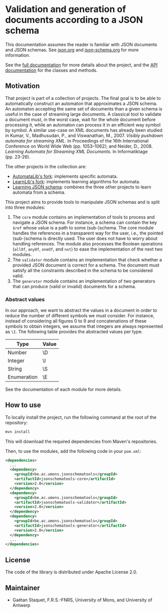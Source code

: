 # Validation and generation of documents according to a JSON schema
This documentation assumes the reader is familiar with JSON documents and JSON schemas.
See [json.org](https://www.json.org/json-en.html) and [json-schema.org](https://json-schema.org/) for more information.

See the [full documentation](https://docskellington.github.io/JSONSchemaTools/) for more details about the project, and the [API documentation](https://docskellington.github.io/JSONSchemaTools/api/apidocs/index.html) for the classes and methods.

## Motivation
That project is part of a collection of projects.
The final goal is to be able to automatically construct an automaton that approximates a JSON schema.
An automaton accepting the same set of documents than a given schema is useful in the case of streaming large documents.
A classical tool to validate a document must, in the worst case, wait for the whole document before processing it, while an automaton can process it in an efficient way symbol by symbol.
A similar use-case on XML documents has already been studied in Kumar, V., Madhusudan, P., and Viswanathan, M., 2007. *Visibly pushdown automata for streaming XML*. In Proceedings of the 16th International Conference on World Wide Web (pp. 1053–1062); and Neider, D., 2008. *Learning Automata for Streaming XML Documents*. In Informatiktage (pp.&nbsp;23-26).

The other projects in the collection are:
  - [AutomataLib's fork](https://github.com/DocSkellington/automatalib): implements specific automata.
  - [LearnLib's fork](https://github.com/DocSkellington/learnlib): implements learning algorithms for automata.
  - [Learning JSON schema](https://github.com/DocSkellington/LearningJSONSchema): combines the three other projects to learn automata from a schema.

This project aims to provide tools to manipulate JSON schemas and is split into three modules:
  1. The `core` module contains an implementation of tools to process and navigate a JSON schema.
    For instance, a schema can contain the key `$ref` whose value is a path to some (sub-)schema.
    The core module handles the references in a transparent way for the user, i.e., the pointed (sub-)schema is directly used.
    The user does not have to worry about handling references.
    The module also processes the Boolean operations (`allOf`, `anyOf`, `oneOf`, and `not`) to ease the implementation of the next two modules.
  2. The `validator` module contains an implementation that check whether a provided JSON document is correct for a schema.
    The document must satisfy all the constraints described in the schema to be considered valid.
  3. The `generator` module contains an implementation of two generators that can produce (valid or invalid) documents for a schema.

### Abstract values
In our approach, we want to abstract the values in a document in order to reduce the number of different symbols we must consider.
For instance, instead of considering all figures 0 to 9 and concatenations of these symbols to obtain integers, we assume that integers are always represented as `\I`.
The following table provides the abstracted values per type.

| Type        | Value |
|-------------|-------|
| Number      | \D    |
| Integer     | \I    |
| String      | \S    |
| Enumeration | \E    |

See the documentation of each module for more details.

## How to use
To locally install the project, run the following command at the root of the repository:
```bash
mvn install
```

This will download the required dependencies from Maven's repositories.

Then, to use the modules, add the following code in your `pom.xml`:
```XML
<dependencies>
  ...
  <dependency>
    <groupId>be.ac.umons.jsonschematools</groupId>
    <artifactId>jsonschematools-core</artifactId>
    <version>2.0</version>
  </dependency>
  <dependency>
    <groupId>be.ac.umons.jsonschematools</groupId>
    <artifactId>jsonschematools-validator</artifactId>
    <version>2.0</version>
  </dependency>
  <dependency>
    <groupId>be.ac.umons.jsonschematools</groupId>
    <artifactId>jsonschematools-generator</artifactId>
    <version>2.0</version>
  </dependency>
  ...
</dependencies>
```

## License
The code of the library is distributed under Apache License 2.0.

## Maintainer
* Gaëtan Staquet, F.R.S.-FNRS, University of Mons, and University of Antwerp